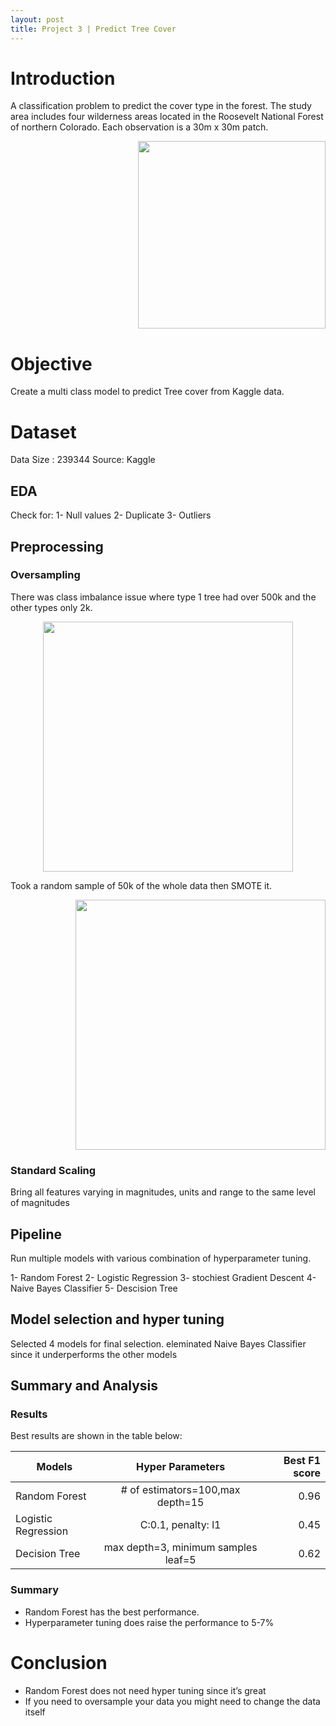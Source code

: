 ```yaml
---
layout: post
title: Project 3 | Predict Tree Cover
---
```


# Introduction

A classification problem to predict the cover type in the forest. The study area includes four wilderness areas located in the Roosevelt National Forest of northern Colorado. Each observation is a 30m x 30m patch. 

<p align="right">
  <img src="https://user-images.githubusercontent.com/20974667/66707339-8a48d280-ed47-11e9-9d7a-d7ff47451906.png" 
     width="300" height="300">
</p>

# Objective

Create a multi class model to predict Tree cover from Kaggle data.

# Dataset

Data Size : 239344
Source: Kaggle

## EDA
Check for:
1- Null values
2- Duplicate
3- Outliers

## Preprocessing

### Oversampling

There was class imbalance issue where  type 1 tree had over 500k and the other types only 2k.

<p align="center">
  <img src="https://user-images.githubusercontent.com/20974667/66707269-6a64df00-ed46-11e9-8e41-7ffdfd4726dd.png" 
     width="400" height="400">
</p>

Took a random sample of 50k of the whole data then SMOTE it.

<p align="right">
  <img src="https://user-images.githubusercontent.com/20974667/66764968-9487df80-eeb3-11e9-921a-d94212aecabc.png" 
     width="400" height="400">
</p>




### Standard Scaling

Bring all features varying in magnitudes, units and range to the same level of magnitudes


## Pipeline

Run multiple models with various combination of hyperparameter tuning.

1- Random Forest
2- Logistic Regression
3- stochiest Gradient Descent
4- Naive Bayes Classifier
5- Descision Tree

## Model selection and hyper tuning

Selected 4 models for final selection.
eleminated Naive Bayes Classifier since it underperforms the other models

## Summary and Analysis

### Results

Best results are shown in the table below:

| Models        | Hyper Parameters | Best F1 score  |
| ------------- |:-------------:| -----:|
| Random Forest      | # of estimators=100,max depth=15 | 0.96 |
| Logistic Regression      | C:0.1, penalty: l1     |   0.45 |
| Decision Tree | max depth=3, minimum samples leaf=5   |    0.62 |

### Summary

* Random Forest has the best performance.
* Hyperparameter tuning does raise the performance to 5-7%


# Conclusion

* Random Forest does not need hyper tuning since it’s great
* If you need to oversample your data you might need to change the data itself




